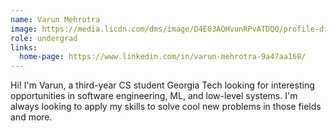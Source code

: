 ```yaml
---
name: Varun Mehrotra
image: https://media.licdn.com/dms/image/D4E03AQHvunRPvATDQQ/profile-displayphoto-shrink_800_800/0/1704822675323?e=1715817600&v=beta&t=dpR87-vQaQLEs5nzfRSyvkx4C90C8ZsvD8DcsGPlb6I
role: undergrad
links:
  home-page: https://www.linkedin.com/in/varun-mehrotra-9a47aa168/
---
```


Hi! I'm Varun, a third-year CS student Georgia Tech looking for interesting opportunities in software engineering, ML, and low-level systems. I'm always looking to apply my skills to solve cool new problems in those fields and more.
